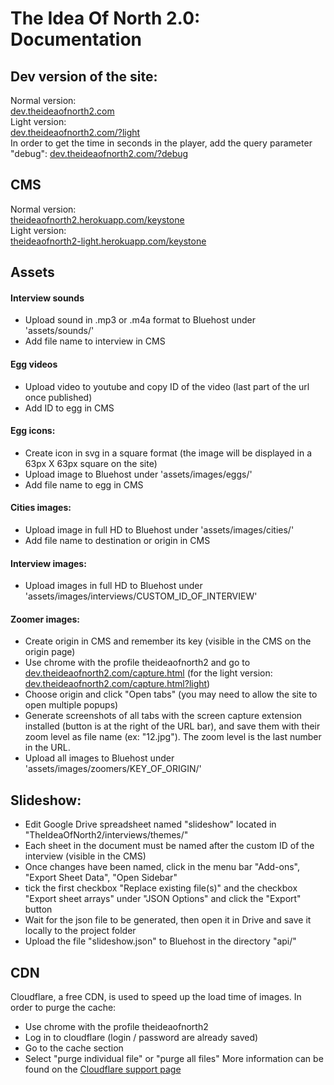 # The Idea Of North 2.0: Documentation

## Dev version of the site:
Normal version:   
[dev.theideaofnorth2.com](http://dev.theideaofnorth2.com)  
Light version:   
[dev.theideaofnorth2.com/?light](http://dev.theideaofnorth2.com/?light)  
In order to get the time in seconds in the player, add the query parameter "debug": [dev.theideaofnorth2.com/?debug](http://dev.theideaofnorth2.com/?debug)  


## CMS

Normal version:   
[theideaofnorth2.herokuapp.com/keystone](https://theideaofnorth2.herokuapp.com/keystone)  
Light version:   
[theideaofnorth2-light.herokuapp.com/keystone](https://theideaofnorth2-light.herokuapp.com/keystone)  

## Assets

#### Interview sounds
- Upload sound in .mp3 or .m4a format to Bluehost under 'assets/sounds/'
- Add file name to interview in CMS

#### Egg videos
- Upload video to youtube and copy ID of the video (last part of the url once published)
- Add ID to egg in CMS

#### Egg icons:
- Create icon in svg in a square format (the image will be displayed in a 63px X 63px square on the site)
- Upload image to Bluehost under 'assets/images/eggs/'
- Add file name to egg in CMS

#### Cities images:
- Upload image in full HD to Bluehost under 'assets/images/cities/'
- Add file name to destination or origin in CMS

#### Interview images:
- Upload images in full HD to Bluehost under 'assets/images/interviews/CUSTOM_ID_OF_INTERVIEW'

#### Zoomer images:
- Create origin in CMS and remember its key (visible in the CMS on the origin page)
- Use chrome with the profile theideaofnorth2 and go to [dev.theideaofnorth2.com/capture.html](http://dev.theideaofnorth2.com/capture.html) (for the light version: [dev.theideaofnorth2.com/capture.html?light](http://dev.theideaofnorth2.com/capture.html?light))
- Choose origin and click "Open tabs" (you may need to allow the site to open multiple popups)
- Generate screenshots of all tabs with the screen capture extension installed (button is at the right of the URL bar), and save them with their zoom level as file name (ex: "12.jpg"). The zoom level is the last number in the URL.
- Upload all images to Bluehost under 'assets/images/zoomers/KEY_OF_ORIGIN/' 

## Slideshow:
- Edit Google Drive spreadsheet named "slideshow" located in "TheIdeaOfNorth2/interviews/themes/"
- Each sheet in the document must be named after the custom ID of the interview (visible in the CMS)
- Once changes have been named, click in the menu bar "Add-ons", "Export Sheet Data", "Open Sidebar"
- tick the first checkbox "Replace existing file(s)" and the checkbox "Export sheet arrays" under "JSON Options" and click the "Export" button
- Wait for the json file to be generated, then open it in Drive and save it locally to the project folder
- Upload the file "slideshow.json" to Bluehost in the directory "api/"

## CDN
Cloudflare, a free CDN, is used to speed up the load time of images. In order to purge the cache:
- Use chrome with the profile theideaofnorth2
- Log in to cloudflare (login / password are already saved)
- Go to the cache section
- Select "purge individual file" or "purge all files"
More information can be found on the [Cloudflare support page](https://support.cloudflare.com/hc/en-us/articles/200169246-How-do-I-purge-my-cache-)
